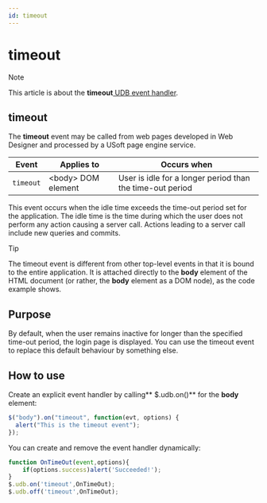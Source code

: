 ```yaml
---
id: timeout
---
```


# timeout



> [!NOTE]
> This article is about the **timeout**[ UDB event handler](/docs/Web%20and%20app%20UIs/UDB%20Events).

## **timeout**

The **timeout** event may be called from web pages developed in Web Designer and processed by a USoft page engine service.

|**Event**|**Applies to**|**Occurs when**|
|--------|--------|--------|
|`timeout`|\<body> DOM element|User is idle for a longer period than the time-out period|



This event occurs when the idle time exceeds the time-out period set for the application. The idle time is the time during which the user does not perform any action causing a server call. Actions leading to a server call include new queries and commits.

> [!TIP]
> The timeout event is different from other top-level events in that it is bound to the entire application. It is attached directly to the **body** element of the HTML document (or rather, the **body** element as a DOM node), as the code example shows.

## Purpose

By default, when the user remains inactive for longer than the specified time-out period, the login page is displayed. You can use the timeout event to replace this default behaviour by something else.

## How to use

Create an explicit event handler by calling** $.udb.on()** for the **body** element:

```js
$("body").on("timeout", function(evt, options) {
  alert("This is the timeout event");
});
```

You can create and remove the event handler dynamically:

```js
function OnTimeOut(event,options){
    if(options.success)alert('Succeeded!');
}
$.udb.on('timeout',OnTimeOut);
$.udb.off('timeout',OnTimeOut);
```

 